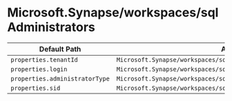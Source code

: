# Microsoft.Synapse/workspaces/sqlAdministrators

| Default Path | Alias |
|---|---|
| `properties.tenantId` | `Microsoft.Synapse/workspaces/sqlAdministrators/tenantId` |
| `properties.login` | `Microsoft.Synapse/workspaces/sqlAdministrators/login` |
| `properties.administratorType` | `Microsoft.Synapse/workspaces/sqlAdministrators/administratorType` |
| `properties.sid` | `Microsoft.Synapse/workspaces/sqlAdministrators/sid` |

